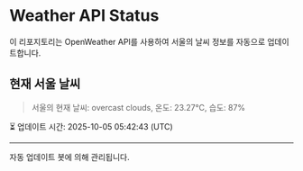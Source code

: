 
# Weather API Status

이 리포지토리는 OpenWeather API를 사용하여 서울의 날씨 정보를 자동으로 업데이트합니다.

## 현재 서울 날씨
> 서울의 현재 날씨: overcast clouds, 온도: 23.27°C, 습도: 87%

⏳ 업데이트 시간: 2025-10-05 05:42:43 (UTC)

---
자동 업데이트 봇에 의해 관리됩니다.

